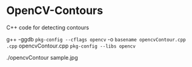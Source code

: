 # OpenCV-Contours
C++ code for detecting contours 

g++ -ggdb `pkg-config --cflags opencv` -o `basename opencvContour.cpp .cpp` opencvContour.cpp `pkg-config --libs opencv`


./opencvContour sample.jpg 
